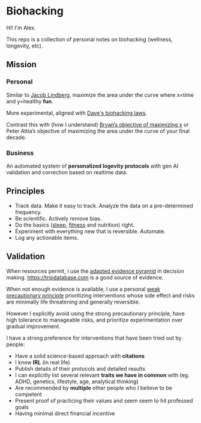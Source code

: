 # Biohacking

Hi! I'm Alex.

This repo is a collection of personal notes on biohacking (wellness, longevity, etc).

## Mission

### Personal

Similar to [Jacob Lindberg](./reviews/influencers/jacoblindberg.md),
maximize the area under the curve where x=time and y=healthy **fun**.

More experimental, aligned with [Dave's biohacking laws](./notes/game-changers.md).

Contrast this with (how I understand) [Bryan’s objective of maximizing x](https://protocol.bryanjohnson.com/)
or Peter Attia’s objective of maximizing the area under the curve of your final decade.

### Business

An automated system of **personalized logevity protocols** with gen AI
validation and correction based on realtime data.

## Principles

- Track data. Make it easy to track. Analyze the data on a pre-determined frequency.
- Be scientific. Actively remove bias.
- Do the basics
  ([sleep](./protocols/routines/sleep.md),
  [fitness](./protocols/routines/fitness.md) and nutrition) right.
- Experiment with everything new that is reversible. Automate.
- Log any actionable items.

## Validation

When resources permit, I use the [adapted evidence pyramid](https://www.ncbi.nlm.nih.gov/pmc/articles/PMC3124652/)
in decision making. <https://tripdatabase.com> is a good source of evidence.

When not enough evidence is available, I use a personal
[weak precautionary principle](https://en.wikipedia.org/wiki/Precautionary_principle)
prioritizing interventions whose side effect and risks are minimally life threatening
and generally reversible.

However I explicitly avoid using the strong precautionary principle, have high
tolerance to manageable risks, and prioritize experimentation over gradual improvement.

I have a strong preference for interventions that have been tried out by people:

- Have a solid science-based approach with **citations**
- I know **IRL** (in real life)
- Publish details of their protocols and detailed results
- I can explicitly list several relevant **traits we have in common** with
  (eg. ADHD, genetics, lifestyle, age, analytical thinking)
- Are recommended by **multiple** other people who I believe to be competent
- Present proof of practicing their values and seem seem to hit professed goals
- Having minimal direct financial incentive
